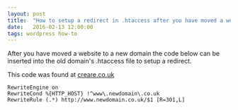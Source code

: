 ```yaml
---
layout: post
title:  "How to setup a redirect in .htaccess after you have moved a website"
date:   2016-02-13 12:00:00
tags: wordpress how-to
---
```


After you have moved a website to a new domain the code below can be inserted into the old domain's
.htaccess file to setup a redirect.

This code was found at [creare.co.uk](https://www.creare.co.uk/blog/seo-advice/how-to-301-to-a-new-domain)

```
RewriteEngine on
RewriteCond %{HTTP_HOST} !^www\.newdomain\.co.uk 
RewriteRule (.*) http://www.newdomain.co.uk/$1 [R=301,L]
```